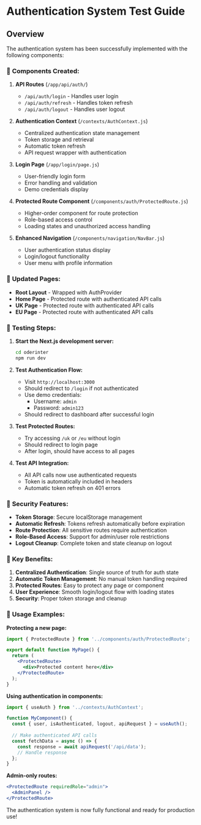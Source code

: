 # Authentication System Test Guide

## Overview
The authentication system has been successfully implemented with the following components:

### 🔧 **Components Created:**

1. **API Routes** (`/app/api/auth/`)
   - `/api/auth/login` - Handles user login
   - `/api/auth/refresh` - Handles token refresh
   - `/api/auth/logout` - Handles user logout

2. **Authentication Context** (`/contexts/AuthContext.js`)
   - Centralized authentication state management
   - Token storage and retrieval
   - Automatic token refresh
   - API request wrapper with authentication

3. **Login Page** (`/app/login/page.js`)
   - User-friendly login form
   - Error handling and validation
   - Demo credentials display

4. **Protected Route Component** (`/components/auth/ProtectedRoute.js`)
   - Higher-order component for route protection
   - Role-based access control
   - Loading states and unauthorized access handling

5. **Enhanced Navigation** (`/components/navigation/NavBar.js`)
   - User authentication status display
   - Login/logout functionality
   - User menu with profile information

### 🔄 **Updated Pages:**
- **Root Layout** - Wrapped with AuthProvider
- **Home Page** - Protected route with authenticated API calls
- **UK Page** - Protected route with authenticated API calls
- **EU Page** - Protected route with authenticated API calls

### 🧪 **Testing Steps:**

1. **Start the Next.js development server:**
   ```bash
   cd oderinter
   npm run dev
   ```

2. **Test Authentication Flow:**
   - Visit `http://localhost:3000`
   - Should redirect to `/login` if not authenticated
   - Use demo credentials:
     - Username: `admin`
     - Password: `admin123`
   - Should redirect to dashboard after successful login

3. **Test Protected Routes:**
   - Try accessing `/uk` or `/eu` without login
   - Should redirect to login page
   - After login, should have access to all pages

4. **Test API Integration:**
   - All API calls now use authenticated requests
   - Token is automatically included in headers
   - Automatic token refresh on 401 errors

### 🔐 **Security Features:**

- **Token Storage**: Secure localStorage management
- **Automatic Refresh**: Tokens refresh automatically before expiration
- **Route Protection**: All sensitive routes require authentication
- **Role-Based Access**: Support for admin/user role restrictions
- **Logout Cleanup**: Complete token and state cleanup on logout

### 🎯 **Key Benefits:**

1. **Centralized Authentication**: Single source of truth for auth state
2. **Automatic Token Management**: No manual token handling required
3. **Protected Routes**: Easy to protect any page or component
4. **User Experience**: Smooth login/logout flow with loading states
5. **Security**: Proper token storage and cleanup

### 📝 **Usage Examples:**

**Protecting a new page:**
```jsx
import { ProtectedRoute } from '../components/auth/ProtectedRoute';

export default function MyPage() {
  return (
    <ProtectedRoute>
      <div>Protected content here</div>
    </ProtectedRoute>
  );
}
```

**Using authentication in components:**
```jsx
import { useAuth } from '../contexts/AuthContext';

function MyComponent() {
  const { user, isAuthenticated, logout, apiRequest } = useAuth();
  
  // Make authenticated API calls
  const fetchData = async () => {
    const response = await apiRequest('/api/data');
    // Handle response
  };
}
```

**Admin-only routes:**
```jsx
<ProtectedRoute requiredRole="admin">
  <AdminPanel />
</ProtectedRoute>
```

The authentication system is now fully functional and ready for production use!
